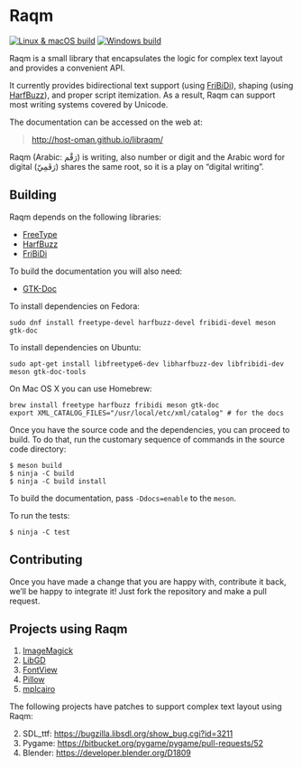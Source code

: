 Raqm
====

[![Linux & macOS build](https://travis-ci.org/HOST-Oman/libraqm.svg?branch=master)](https://travis-ci.org/HOST-Oman/libraqm)
[![Windows build](https://img.shields.io/appveyor/ci/HOSTOman/libraqm/master.svg)](https://ci.appveyor.com/project/HOSTOman/libraqm)

Raqm is a small library that encapsulates the logic for complex text layout and
provides a convenient API.

It currently provides bidirectional text support (using [FriBiDi][1]), shaping
(using [HarfBuzz][2]), and proper script itemization. As a result,
Raqm can support most writing systems covered by Unicode.

The documentation can be accessed on the web at:
> http://host-oman.github.io/libraqm/

Raqm (Arabic: رَقْم) is writing, also number or digit and the Arabic word for
digital (رَقَمِيّ) shares the same root, so it is a play on “digital writing”.

Building
--------

Raqm depends on the following libraries:
* [FreeType][3]
* [HarfBuzz][2]
* [FriBiDi][1]

To build the documentation you will also need:
* [GTK-Doc][4]

To install dependencies on Fedora:

    sudo dnf install freetype-devel harfbuzz-devel fribidi-devel meson gtk-doc

To install dependencies on Ubuntu:

    sudo apt-get install libfreetype6-dev libharfbuzz-dev libfribidi-dev meson gtk-doc-tools

On Mac OS X you can use Homebrew:

    brew install freetype harfbuzz fribidi meson gtk-doc
    export XML_CATALOG_FILES="/usr/local/etc/xml/catalog" # for the docs

Once you have the source code and the dependencies, you can proceed to build.
To do that, run the customary sequence of commands in the source code
directory:

    $ meson build
    $ ninja -C build
    $ ninja -C build install

To build the documentation, pass `-Ddocs=enable` to the `meson`.

To run the tests:

    $ ninja -C test

Contributing
------------

Once you have made a change that you are happy with, contribute it back, we’ll
be happy to integrate it! Just fork the repository and make a pull request.

Projects using Raqm
-------------------

1. [ImageMagick](https://github.com/ImageMagick/ImageMagick)
2. [LibGD](https://github.com/libgd/libgd)
3. [FontView](https://github.com/googlei18n/fontview)
4. [Pillow](https://github.com/python-pillow)
5. [mplcairo](https://github.com/anntzer/mplcairo)

The following projects have patches to support complex text layout using Raqm:

2. SDL_ttf: https://bugzilla.libsdl.org/show_bug.cgi?id=3211
3. Pygame: https://bitbucket.org/pygame/pygame/pull-requests/52
4. Blender: https://developer.blender.org/D1809



[1]: http://fribidi.org
[2]: http://harfbuzz.org
[3]: https://www.freetype.org
[4]: https://www.gtk.org/gtk-doc
